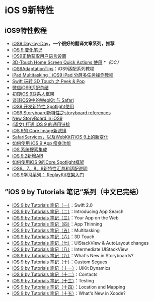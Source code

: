 # iOS 9新特性
## iOS9特性教程
- [iOS9 Day-by-Day][1]，**一个很好的翻译文章系列，推荐**
- [iOS 9 变化笔记][2]
- [iOS9正确获取用户语言设置][3]
- [3D-Touch Home Screen Quick Actions 使用][4] _\*（OC）_
- [iOS9AdaptationTips][5]：iOS9适配系列教程
- [iPad Multitasking：iOS9 iPad 分屏多任务操作教程][6]
- [Swift 玩转 3D Touch 之 Peek & Pop][7]
- [微信iOS9适配总结][8]
- [初窥iOS 9联系人框架][9]
- [谈谈iOS9中的WebKit 与 Safari][10]
- [iOS9 开发新特性 Spotlight使用][11]
- [iOS9 Storyboard新特性之storyboard references][12]
- [New StoryBoard in iOS9][13]
- [(译文) 打通 iOS 9 的通用链接][14]
- [iOS 9的 Core Image新滤镜][15]
- [SafariServices，以及WebKit在iOS 9上的新变化][16]
- [如何使用 iOS 9 App 瘦身功能][17]
- [iOS 系统搜索集成][18]
- [iOS 9.2新增API][19]
- [如何使用iOS 9的Core Spotlight框架][20]
- [iOS6、7、8、9新特性汇总和适配说明][21]
- [iOS 9学习系列： ReplayKit框架入门][22]

## ”iOS 9 by Tutorials 笔记“系列（中文已完结）
- [iOS 9 by Tutorials 笔记（一）][23]：Swift 2.0
- [iOS 9 by Tutorials 笔记（二）][24]：Introducing App Search
- [iOS 9 by Tutorials 笔记（三）][25]：Your App on the Web
- [iOS 9 by Tutorials 笔记（四）][26]：App Thinning
- [iOS 9 by Tutorials 笔记（五）][27]：Multitasking
- [iOS 9 by Tutorials 笔记（六）][28]：3D Touch
- [iOS 9 by Tutorials 笔记（七）][29]：UIStackView & AutoLayout changes 
- [iOS 9 by Tutorials 笔记（八）][30]：Intermediate UIStackView
- [iOS 9 by Tutorials 笔记（九）][31]：What's New in Storyboards?
- [iOS 9 by Tutorials 笔记（十）][32]：Custom Segues
- [iOS 9 by Tutorials 笔记（十一）][33]：UIKit Dynamics
- [iOS 9 by Tutorials 笔记（十二）][34]：Contacts
- [iOS 9 by Tutorials 笔记（十三）][35]：Testing
- [iOS 9 by Tutorials 笔记（十四）][36]：Location and Mapping
- [iOS 9 by Tutorials 笔记（十五）][37]：What's New in Xcode?

[1]:	http://www.jianshu.com/p/3768b9c65974
[2]:	http://segmentfault.com/a/1190000003794595
[3]:	http://blog.yourtion.com/get-current-language-on-ios9.html
[4]:	http://www.cnblogs.com/wb145230/p/4936596.html "3D-Touch Home Screen Quick Actions 使用"
[5]:	https://github.com/ChenYilong/iOS9AdaptationTips "iOS9AdaptationTips"
[6]:	http://segmentfault.com/a/1190000003794618 "iPad Multitasking：iOS9 iPad 分屏多任务操作教程"
[7]:	http://www.cnblogs.com/Ray-liang/p/4983592.html "Swift 玩转 3D Touch 之 Peek & Pop"
[8]:	http://mp.weixin.qq.com/s?__biz=MzAwNDY1ODY2OQ==&mid=400069917&idx=1&sn=ac651a2ba788980fb6730dc0c322293c&scene=0#rd
[9]:	http://www.cocoachina.com/ios/20151111/14077.html
[10]:	http://www.cnblogs.com/Ray-liang/p/4961702.html "谈谈iOS9中的WebKit 与 Safari"
[11]:	http://www.cnblogs.com/jgCho/p/4961435.html "iOS9 开发新特性 Spotlight使用"
[12]:	http://www.lvesli.com/?p=356 "iOS9 Storyboard新特性之storyboard references"
[13]:	http://segmentfault.com/a/1190000003957293 "New StoryBoard in iOS9"
[14]:	http://amonxu.com/2015/08/18/2015-08-18-Breaking-down-iOS9-Universal-Links/ "(译文) 打通 iOS 9 的通用链接"
[15]:	http://www.cocoachina.com/ios/20151118/14253.html
[16]:	http://www.hotobear.com/?p=1031 "SafariServices，以及WebKit在iOS 9上的新变化"
[17]:	http://swift.gg/2016/01/07/app-thinning-appcoda/ "如何使用 iOS 9 App 瘦身功能"
[18]:	https://realm.io/cn/news/jack-nutting-search-api-ios/ "iOS 系统搜索集成"
[19]:	http://www.cnblogs.com/salam/p/5146942.html "iOS 9.2新增API"
[20]:	http://www.cocoachina.com/ios/20160128/15163.html
[21]:	http://www.jianshu.com/p/fe9b542392e4 "iOS6、7、8、9新特性汇总和适配说明"
[22]:	http://www.cocoachina.com/ios/20160318/15716.html
[23]:	http://chengway.in/ios-9-by-tutorials-bi-ji/ "iOS 9 by Tutorials 笔记（一）"
[24]:	http://chengway.in/ios-9-by-tutorials-bi-ji-er/ "iOS 9 by Tutorials 笔记（二）"
[25]:	http://chengway.in/ios-9-by-tutorials-bi-ji-san/ "iOS 9 by Tutorials 笔记（三）"
[26]:	http://chengway.in/ios-9-by-tutorials-bi-ji-si/ "iOS 9 by Tutorials 笔记（四）"
[27]:	http://chengway.in/ios-9-by-tutorials-bi-ji-wu/ "iOS 9 by Tutorials 笔记（五）"
[28]:	http://chengway.in/ios-9-by-tutorials-bi-ji-liu/ "iOS 9 by Tutorials 笔记（六）"
[29]:	http://chengway.in/ios-9-by-tutorials-bi-ji-qi/ "iOS 9 by Tutorials 笔记（七）"
[30]:	http://chengway.in/ios-9-by-tutorials-bi-ji-ba/ "iOS 9 by Tutorials 笔记（八）"
[31]:	http://chengway.in/ios-9-by-tutorials-bi-ji-jiu/ "iOS 9 by Tutorials 笔记（九）"
[32]:	http://chengway.in/ios-9-by-tutorials-bi-ji-shi/ "iOS 9 by Tutorials 笔记（十）"
[33]:	http://chengway.in/ios-9-by-tutorials-bi-ji-shi-yi/ "iOS 9 by Tutorials 笔记（十一）"
[34]:	http://chengway.in/ios-9-by-tutorials-bi-ji-shi-er/ "iOS 9 by Tutorials 笔记（十二）"
[35]:	http://chengway.in/ios-9-by-tutorials-bi-ji-shi-san/ "iOS 9 by Tutorials 笔记（十三）"
[36]:	http://chengway.in/ios-9-by-tutorials-bi-ji-shi-si/ "iOS 9 by Tutorials 笔记（十四）"
[37]:	http://chengway.in/ios-9-by-tutorials-bi-ji-shi-wu/ "iOS 9 by Tutorials 笔记（十五）"